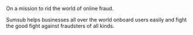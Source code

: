 On a mission to rid the world of online fraud.

Sumsub helps businesses all over the world onboard users easily and fight the good fight against fraudsters of all kinds.
